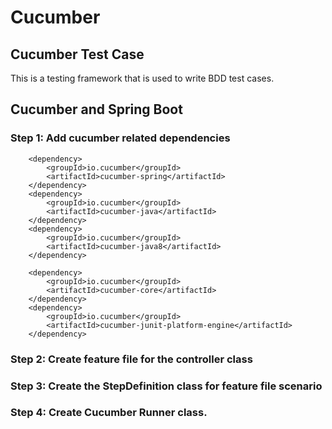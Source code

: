 # Cucumber

## Cucumber Test Case

This is a testing framework that is used to write BDD test cases.

## Cucumber and Spring Boot

### Step 1: Add cucumber related dependencies

 <!-- Cucumber dependencies -->

        <dependency>
            <groupId>io.cucumber</groupId>
            <artifactId>cucumber-spring</artifactId>
        </dependency>
        <dependency>
            <groupId>io.cucumber</groupId>
            <artifactId>cucumber-java</artifactId>
        </dependency>
        <dependency>
            <groupId>io.cucumber</groupId>
            <artifactId>cucumber-java8</artifactId>
        </dependency>

        <dependency>
            <groupId>io.cucumber</groupId>
            <artifactId>cucumber-core</artifactId>
        </dependency>
        <dependency>
            <groupId>io.cucumber</groupId>
            <artifactId>cucumber-junit-platform-engine</artifactId>
        </dependency>

### Step 2: Create feature file for the controller class

### Step 3: Create the StepDefinition class for feature file scenario

### Step 4: Create Cucumber Runner class.